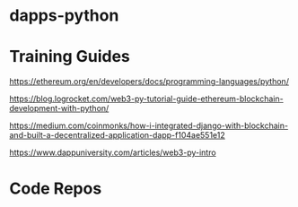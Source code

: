 # dapps-python

# Training Guides
https://ethereum.org/en/developers/docs/programming-languages/python/

https://blog.logrocket.com/web3-py-tutorial-guide-ethereum-blockchain-development-with-python/

https://medium.com/coinmonks/how-i-integrated-django-with-blockchain-and-built-a-decentralized-application-dapp-f104ae551e12

https://www.dappuniversity.com/articles/web3-py-intro

# Code Repos
